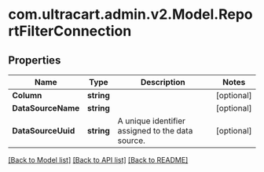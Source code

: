 
# com.ultracart.admin.v2.Model.ReportFilterConnection

## Properties

Name | Type | Description | Notes
------------ | ------------- | ------------- | -------------
**Column** | **string** |  | [optional] 
**DataSourceName** | **string** |  | [optional] 
**DataSourceUuid** | **string** | A unique identifier assigned to the data source. | [optional] 

[[Back to Model list]](../README.md#documentation-for-models)
[[Back to API list]](../README.md#documentation-for-api-endpoints)
[[Back to README]](../README.md)

